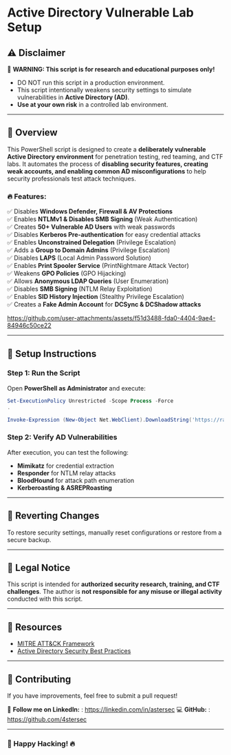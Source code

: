 # Active Directory Vulnerable Lab Setup

## ⚠️ Disclaimer
🚨 **WARNING: This script is for research and educational purposes only!**
- DO NOT run this script in a production environment.
- This script intentionally weakens security settings to simulate vulnerabilities in **Active Directory (AD)**.
- **Use at your own risk** in a controlled lab environment.

---

## 🎯 Overview
This PowerShell script is designed to create a **deliberately vulnerable Active Directory environment** for penetration testing, red teaming, and CTF labs. It automates the process of **disabling security features, creating weak accounts, and enabling common AD misconfigurations** to help security professionals test attack techniques.

### 🔥 Features:
✅ Disables **Windows Defender, Firewall & AV Protections**  
✅ Enables **NTLMv1 & Disables SMB Signing** (Weak Authentication)  
✅ Creates **50+ Vulnerable AD Users** with weak passwords  
✅ Disables **Kerberos Pre-authentication** for easy credential attacks  
✅ Enables **Unconstrained Delegation** (Privilege Escalation)  
✅ Adds a **Group to Domain Admins** (Privilege Escalation)  
✅ Disables **LAPS** (Local Admin Password Solution)  
✅ Enables **Print Spooler Service** (PrintNightmare Attack Vector)  
✅ Weakens **GPO Policies** (GPO Hijacking)  
✅ Allows **Anonymous LDAP Queries** (User Enumeration)  
✅ Disables **SMB Signing** (NTLM Relay Exploitation)  
✅ Enables **SID History Injection** (Stealthy Privilege Escalation)  
✅ Creates a **Fake Admin Account** for **DCSync & DCShadow attacks**  




https://github.com/user-attachments/assets/f51d3488-fda0-4404-9ae4-84946c50ce22

---

## 🚀 Setup Instructions
### **Step 1: Run the Script**
Open **PowerShell as Administrator** and execute:
```powershell
Set-ExecutionPolicy Unrestricted -Scope Process -Force
.
```
```powershell
Invoke-Expression (New-Object Net.WebClient).DownloadString('https://raw.githubusercontent.com/4stersec/vulnerableAD/refs/heads/main/VulnAD.ps1')
```

### **Step 2: Verify AD Vulnerabilities**
After execution, you can test the following:
- **Mimikatz** for credential extraction
- **Responder** for NTLM relay attacks
- **BloodHound** for attack path enumeration
- **Kerberoasting & ASREPRoasting**

---

## 🛑 Reverting Changes
To restore security settings, manually reset configurations or restore from a secure backup.

---

## 📜 Legal Notice
This script is intended for **authorized security research, training, and CTF challenges**. The author is **not responsible for any misuse or illegal activity** conducted with this script.

---

## 🔗 Resources
- [MITRE ATT&CK Framework](https://attack.mitre.org/)
- [Active Directory Security Best Practices](https://adsecurity.org/)

---

## 🤝 Contributing
If you have improvements, feel free to submit a pull request!

📢 **Follow me on LinkedIn:** : https://linkedin.com/in/astersec 
💻 **GitHub:** : https://github.com/4stersec  

---

### 📌 Happy Hacking! 🔥

